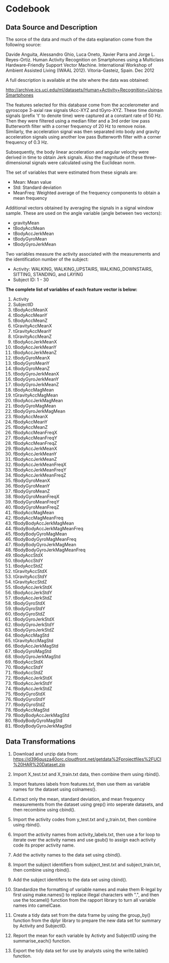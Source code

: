 # Codebook

## Data Source and Description

The sorce of the data and much of the data explanation come from the following source:

Davide Anguita, Alessandro Ghio, Luca Oneto, Xavier Parra and Jorge L. Reyes-Ortiz. Human Activity Recognition on Smartphones using a Multiclass Hardware-Friendly Support Vector Machine. International Workshop of Ambient Assisted Living (IWAAL 2012). Vitoria-Gasteiz, Spain. Dec 2012

A full description is available at the site where the data was obtained: 

http://archive.ics.uci.edu/ml/datasets/Human+Activity+Recognition+Using+Smartphones 

The features selected for this database come from the accelerometer and gyroscope 3-axial raw signals tAcc-XYZ and tGyro-XYZ. These time domain signals (prefix 't' to denote time) were captured at a constant rate of 50 Hz. Then they were filtered using a median filter and a 3rd order low pass Butterworth filter with a corner frequency of 20 Hz to remove noise. Similarly, the acceleration signal was then separated into body and gravity acceleration signals using another low pass Butterworth filter with a corner frequency of 0.3 Hz. 

Subsequently, the body linear acceleration and angular velocity were derived in time to obtain Jerk signals. Also the magnitude of these three-dimensional signals were calculated using the Euclidean norm. 

The set of variables that were estimated from these signals are: 

* Mean: Mean value
* Std: Standard deviation
* MeanFreq: Weighted average of the frequency components to obtain a mean frequency

Additional vectors obtained by averaging the signals in a signal window sample. These are used on the angle variable (angle between two vectors):

* gravityMean
* tBodyAccMean
* tBodyAccJerkMean
* tBodyGyroMean
* tBodyGyroJerkMean

Two variables measure the activity associated with the measurements and the identification number of the subject:

* Activity: WALKING, WALKING_UPSTAIRS, WALKING_DOWNSTAIRS, SITTING, STANDING, and LAYING
* Subject ID: 1 - 30

**The complete list of variables of each feature vector is below:**

1. Activity
2.	SubjectID
3.	tBodyAccMeanX
4.	tBodyAccMeanY
5.	tBodyAccMeanZ
6.	tGravityAccMeanX
7.	tGravityAccMeanY
8.	tGravityAccMeanZ
9.	tBodyAccJerkMeanX
10.	tBodyAccJerkMeanY
11.	tBodyAccJerkMeanZ
12.	tBodyGyroMeanX
13.	tBodyGyroMeanY
14.	tBodyGyroMeanZ
15.	tBodyGyroJerkMeanX
16.	tBodyGyroJerkMeanY
17.	tBodyGyroJerkMeanZ
18.	tBodyAccMagMean
19.	tGravityAccMagMean
20.	tBodyAccJerkMagMean
21.	tBodyGyroMagMean
22.	tBodyGyroJerkMagMean
23.	fBodyAccMeanX
24.	fBodyAccMeanY
25.	fBodyAccMeanZ
26.	fBodyAccMeanFreqX
27.	fBodyAccMeanFreqY
28.	fBodyAccMeanFreqZ
29.	fBodyAccJerkMeanX
30.	fBodyAccJerkMeanY
31.	fBodyAccJerkMeanZ
32.	fBodyAccJerkMeanFreqX
33.	fBodyAccJerkMeanFreqY
34.	fBodyAccJerkMeanFreqZ
35.	fBodyGyroMeanX
36.	fBodyGyroMeanY
37.	fBodyGyroMeanZ
38.	fBodyGyroMeanFreqX
39.	fBodyGyroMeanFreqY
40.	fBodyGyroMeanFreqZ
41.	fBodyAccMagMean
42.	fBodyAccMagMeanFreq
43.	fBodyBodyAccJerkMagMean
44.	fBodyBodyAccJerkMagMeanFreq
45.	fBodyBodyGyroMagMean
46.	fBodyBodyGyroMagMeanFreq
47.	fBodyBodyGyroJerkMagMean
48.	fBodyBodyGyroJerkMagMeanFreq
49.	tBodyAccStdX
50.	tBodyAccStdY
51.	tBodyAccStdZ
52.	tGravityAccStdX
53.	tGravityAccStdY
54.	tGravityAccStdZ
55.	tBodyAccJerkStdX
56.	tBodyAccJerkStdY
57.	tBodyAccJerkStdZ
58.	tBodyGyroStdX
59.	tBodyGyroStdY
60.	tBodyGyroStdZ
61.	tBodyGyroJerkStdX
62.	tBodyGyroJerkStdY
63.	tBodyGyroJerkStdZ
64.	tBodyAccMagStd
65.	tGravityAccMagStd
66.	tBodyAccJerkMagStd
67.	tBodyGyroMagStd
68.	tBodyGyroJerkMagStd
69.	fBodyAccStdX
70.	fBodyAccStdY
71.	fBodyAccStdZ
72.	fBodyAccJerkStdX
73.	fBodyAccJerkStdY
74.	fBodyAccJerkStdZ
75.	fBodyGyroStdX
76.	fBodyGyroStdY
77.	fBodyGyroStdZ
78.	fBodyAccMagStd
79.	fBodyBodyAccJerkMagStd
80.	fBodyBodyGyroMagStd
81.	fBodyBodyGyroJerkMagStd

## Data Transformations

1. Download and unzip data from: 
https://d396qusza40orc.cloudfront.net/getdata%2Fprojectfiles%2FUCI%20HAR%20Dataset.zip 

2. Import X_test.txt and X_train.txt data, then combine them using rbind().

3. Import features labels from features.txt, then use them as variable names for the dataset using colnames().

4. Extract only the mean, standard deviation, and mean frequency measurements from the dataset using grep() into seperate datasets, and then recombine using cbind().

5. Import the activity codes from y_test.txt and y_train.txt, then combine using rbind().

6. Import the activity names from activity_labels.txt, then use a for loop to iterate over the activity names and use gsub() to assign each activity code its proper activity name.

7. Add the activity names to the data set using cbind().

8. Import the subject identifiers from subject_test.txt and subject_train.txt, then combine using rbind().

9. Add the subject identifers to the data set using cbind().

10. Standardize the formatting of variable names and make them R-legal by first using make.names() to replace illegal characters with ".", and then use the tocamel() function from the rapport library to turn all variable names into camelCase.

11. Create a tidy data set from the data frame by using the group_by() function from the dplyr library to prepare the new data set for summary by Activity and SubjectID.

12. Report the mean for each variable by Activty and SubjectID using the summarise_each() function.

13. Export the tidy data set for use by analysts using the write.table() function.